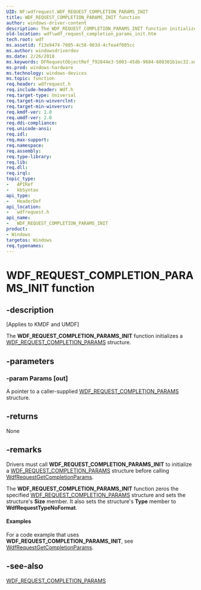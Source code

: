 ```yaml
---
UID: NF:wdfrequest.WDF_REQUEST_COMPLETION_PARAMS_INIT
title: WDF_REQUEST_COMPLETION_PARAMS_INIT function
author: windows-driver-content
description: The WDF_REQUEST_COMPLETION_PARAMS_INIT function initializes a WDF_REQUEST_COMPLETION_PARAMS structure.
old-location: wdf\wdf_request_completion_params_init.htm
tech.root: wdf
ms.assetid: f13e9474-7805-4c58-983d-4cfea4f005cc
ms.author: windowsdriverdev
ms.date: 2/26/2018
ms.keywords: DFRequestObjectRef_f92844e3-5003-45db-9684-608301b1ec32.xml, WDF_REQUEST_COMPLETION_PARAMS_INIT, WDF_REQUEST_COMPLETION_PARAMS_INIT function, kmdf.wdf_request_completion_params_init, wdf.wdf_request_completion_params_init, wdfrequest/WDF_REQUEST_COMPLETION_PARAMS_INIT
ms.prod: windows-hardware
ms.technology: windows-devices
ms.topic: function
req.header: wdfrequest.h
req.include-header: Wdf.h
req.target-type: Universal
req.target-min-winverclnt: 
req.target-min-winversvr: 
req.kmdf-ver: 1.0
req.umdf-ver: 2.0
req.ddi-compliance: 
req.unicode-ansi: 
req.idl: 
req.max-support: 
req.namespace: 
req.assembly: 
req.type-library: 
req.lib: 
req.dll: 
req.irql: 
topic_type:
-	APIRef
-	kbSyntax
api_type:
-	HeaderDef
api_location:
-	wdfrequest.h
api_name:
-	WDF_REQUEST_COMPLETION_PARAMS_INIT
product:
- Windows
targetos: Windows
req.typenames: 
---
```


# WDF_REQUEST_COMPLETION_PARAMS_INIT function


## -description


<p class="CCE_Message">[Applies to KMDF and UMDF]</p>

The <b>WDF_REQUEST_COMPLETION_PARAMS_INIT</b> function initializes a <a href="https://msdn.microsoft.com/library/windows/hardware/ff552454">WDF_REQUEST_COMPLETION_PARAMS</a> structure.


## -parameters




### -param Params [out]

A pointer to a caller-supplied <a href="https://msdn.microsoft.com/library/windows/hardware/ff552454">WDF_REQUEST_COMPLETION_PARAMS</a> structure.


## -returns



None




## -remarks



Drivers must call <b>WDF_REQUEST_COMPLETION_PARAMS_INIT</b> to initialize a <a href="https://msdn.microsoft.com/library/windows/hardware/ff552454">WDF_REQUEST_COMPLETION_PARAMS</a> structure before calling <a href="https://msdn.microsoft.com/library/windows/hardware/ff549961">WdfRequestGetCompletionParams</a>.

The <b>WDF_REQUEST_COMPLETION_PARAMS_INIT</b> function zeros the specified <a href="https://msdn.microsoft.com/library/windows/hardware/ff552454">WDF_REQUEST_COMPLETION_PARAMS</a> structure and sets the structure's <b>Size</b> member. It also sets the structure's <b>Type</b> member to <b>WdfRequestTypeNoFormat</b>.


#### Examples

For a code example that uses <b>WDF_REQUEST_COMPLETION_PARAMS_INIT</b>, see <a href="https://msdn.microsoft.com/library/windows/hardware/ff549961">WdfRequestGetCompletionParams</a>.

<div class="code"></div>



## -see-also




<a href="https://msdn.microsoft.com/library/windows/hardware/ff552454">WDF_REQUEST_COMPLETION_PARAMS</a>
 

 


